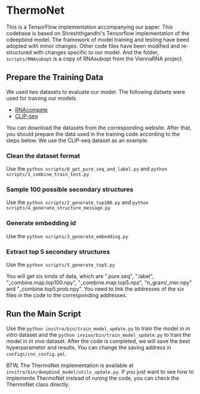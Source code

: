 # ThermoNet
This is a TensorFlow implementation accompanying our paper. This codebase is based on Shreshthgandhi's Tensorflow implementation of the cdeepbind model. The framework of model training and testing have beed adopted with minor changes. Other code files have been modified and re-structured with changes specific to our model. And the folder, `scripts/RNAsubopt` is a copy of RNAsubopt from the ViennaRNA  project.

## Prepare the Training Data
We used two datasets to evaluate our model.
The following datsets were used for training our models.
* [RNAcompete](http://tools.genes.toronto.edu/deepbind/nbtcode/)
* [CLIP-seq](https://github.com/mstrazar/iONMF)

You can download the datasets from the corresponding website. 
After that, you should prepare the data used in the training code according to the steps below. We use the CLIP-seq dataset as an example.

### Clean the dataset format
Use the `python scripts/0_get_pure_seq_and_label.py` and `python scripts/1_combine_train_test.py`

### Sample 100 possible secondary structures
Use the `python scripts/2_generate_top100.py` and `python scripts/4_generate_structure_message.py`

### Generate embedding id
Use the `python scripts/3_generate_embedding.py`

### Extract top 5 secondary structures 
Use the `python scripts/5_generate_top5.py`

You will get six kinds of data, which are ".pure.seq", ".label", "\_combine.map.top100.npy", "\_combine.map.top5.npz", "n_gram/\_mer.npy" and "\_combine.top5.prob.npy". You need to link the addresses of the six files in the code to the corresponding addresses.

## Run the Main Script
Use the `python invitro/bin/train_model_update.py` to train the model in *in vitro* dataset and the `python invivo/bin/train_model_update.py` to train the model in *in vivo* dataset. After the code is completed, we will save the best hyperparameter and results. You can change the saving address in `configs/cnn_config.yml`. 

BTW, The ThermoNet implementation is available at `invitro/bin/deepbind_model/utils_update.py`. If you just want to see how to implemente ThermoNet instead of runing the code, you can check the ThermoNet class directly.

